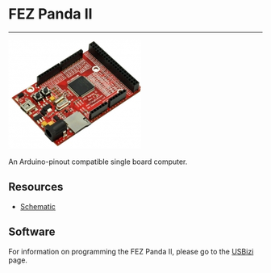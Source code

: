 # FEZ Panda II
---
![FEZ Panda II](images/fez-panda-ii.jpg)

An Arduino-pinout compatible single board computer.

## Resources

* [Schematic](http://files.ghielectronics.com/downloads/Schematics/FEZ/FEZ%20Panda%20II%20Schematic.pdf)


## Software

For information on programming the FEZ Panda II, please go to the [USBizi](../soms/usbizi.md) page.
